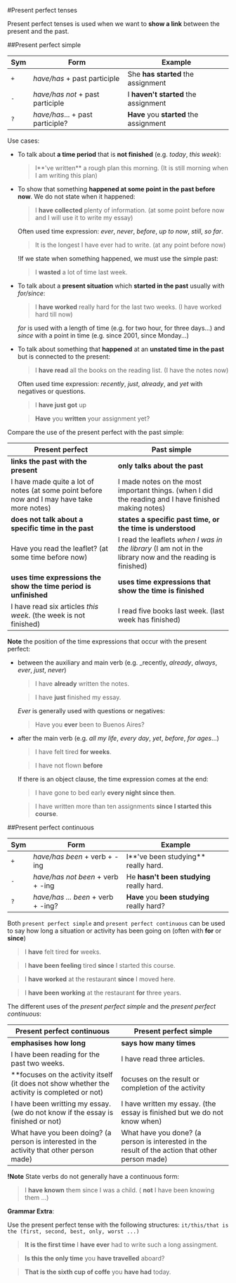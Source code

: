 #Present perfect tenses

Present perfect tenses is used when we want to **show a link** between the present and the past.

##Present perfect simple

|Sym|Form|Example|
|---|----|-------|
|`+`| _have/has_ + past participle | She **has started** the assignment |
|`-`| _have/has not_ + past participle | I **haven't started** the assignment |
|`?`| _have/has_... + past participle? | **Have** you **started** the assignment |

Use cases:

- To talk about **a time period** that is **not finished** (e.g. _today_, _this week_):

  > I**'ve written** a rough plan this morning. (It is still morning when I am writing this plan)

- To show that something **happened at some point in the past before now**. We do not state when it happened:

  > I **have collected** plenty of information. (at some point before now and I will use it to write my essay)

  Often used time expression: _ever_, _never_, _before_, _up to now_, _still_, _so far_.

  > It is the longest I have ever had to write. (at any point before now)

  !If we state when something happened, we must use the simple past:

  > I **wasted** a lot of time last week.

- To talk about a **present situation** which **started in the past** usually with _for/since_:

  > I **have worked** really hard for the last two weeks. (I have worked hard till now)

  _for_ is used with a length of time (e.g. for two hour, for three days...) and _since_ with a point in time (e.g. since 2001, since Monday...)

- To talk about something that **happened** at an **unstated time in the past** but is connected to the present:

  > I **have read** all the books on the reading list. (I have the notes now)

  Often used time expression: _recently_, _just_, _already_, and _yet_ with negatives or questions.

  > I **have just got** up

  > **Have** you **written** your assignment yet?

Compare the use of the present perfect with the past simple:

|Present perfect|Past simple|
|------|-------|
| **links the past with the present** | **only talks about the past** |
| I have made quite a lot of notes (at some point before now and I may have take more notes)| I made notes on the most important things. (when I did the reading and I have finished making notes)|
| **does not talk about a specific time in the past** | **states a  specific past time, or the time is understood** |
| Have you read the leaflet? (at some time before now) | I read the leaflets _when I was in the library_ (I am not in the library now and the reading is finished)|
| **uses time expressions the show the time period is unfinished** | **uses time expressions that show the time is finished** |
| I have read six articles _this week_. (the week is not finished) | I read five books last week. (last week has finished) |

**Note** the position of the time expressions that occur with the present perfect:

- between the auxiliary and main verb (e.g. _recently, _already_, _always_, _ever_, _just_, _never_)

  > I have **already** written the notes.

  > I have **just** finished my essay.

  _Ever_ is generally used with questions or negatives:

  > Have you **ever** been to Buenos Aires?

- after the main verb (e.g. _all my life_, _every day_, _yet_, _before_, _for ages_...)

  > I have felt tired **for weeks**.

  > I have not flown **before**

  If there is an object clause, the time expression comes at the end:

  > I have gone to bed early **every night since then**.

  > I have written more than ten assignments **since I started this course**.

##Present perfect continuous

|Sym|Form|Example|
|---|----|-------|
|`+`| _have/has been_ + verb + -ing | I**'ve been studying** really hard. |
|`-`| _have/has not been_ + verb + -ing | He **hasn't been studying** really hard. |
|`?`| _have/has ... been_ + verb + -ing? | **Have** you **been studying** really hard? |

Both `present perfect simple` and `present perfect continuous` can be used to say how long a situation or activity has been going on (often with **for** or **since**)

  > I **have** felt tired **for** weeks.

  > I **have been feeling** tired **since** I started this course.

  > I **have worked** at the restaurant **since** I moved here.

  > I **have been working** at the restaurant **for** three years.

The different uses of the _present perfect simple_ and the _present perfect continuous_:

|Present perfect continuous|Present perfect simple|
|------|-------|
|**emphasises how long**|**says how many times**|
|I have been reading for the past two weeks.|I have read three articles.|
|**focuses on the activity itself (it does not show whether the activity is completed or not)|focuses on the result or completion of the activity|
|I have been writting my essay. (we do not know if the essay is finished or not)|I have written my essay. (the essay is finished but we do not know when)|
|What have you been doing? (a person is interested in the activity that other person made)|What have you done? (a person is interested in the result of the action that other person made)|

**!Note** State verbs do not generally have a continuous form:

  > I **have known** them since I was a child. ( **not** I have been knowing them ...)

**Grammar Extra**:

Use the present perfect tense with the following structures: `it/this/that is the (first, second, best, only, worst ...)`

  > **It is the first time** I **have ever** had to write such a long assingment.

  > **Is this the only time** you **have travelled** aboard?

  > **That is the sixth cup of coffe** you **have had** today.
